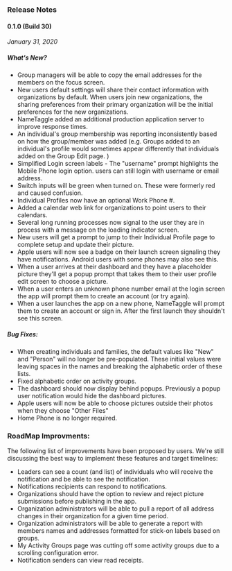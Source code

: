 ### Release Notes

#### 0.1.0 (Build 30)
*January 31, 2020*

##### What's New?
* Group managers will be able to copy the email addresses for the members on the focus screen.
* New users default settings will share their contact information with organizations by default.  When users join new organizations, the sharing preferences from their primary organization will be the initial preferences for the new organizations.
* NameTaggle added an additional production application server to improve response times.
* An individual's group membership was reporting inconsistently based on how the group/member was added (e.g. Groups added to an individual's profile would sometimes appear differently that individuals added on the Group Edit page. )
* Simplified Login screen labels - The "username" prompt highlights the Mobile Phone login option.  users can still login with username or email address.
* Switch inputs will be green when turned on.  These were formerly red and caused confusion.
* Individual Profiles now have an optional Work Phone #.
* Added a calendar web link for organizations to point users to their calendars.
* Several long running processes now signal to the user they are in process with a message on the loading indicator screen.
* New users will get a prompt to jump to their Individual Profile page to complete setup and update their picture.
* Apple users will now see a badge on their launch screen signaling they have notifications.  Android users with some phones may also see this.
* When a user arrives at their dashboard and they have a placeholder picture they'll get a popup prompt that takes them to their user profile edit screen to choose a picture.
* When a user enters an unknown phone number email at the login screen the app will prompt them to create an account (or try again).
* When a user launches the app on a new phone, NameTaggle will prompt them to create an account or sign in.  After the first launch they shouldn't see this screen.




##### Bug Fixes:
* When creating individuals and families, the default values like "New" and "Person" will no longer be pre-populated.  These initial values were leaving spaces in the names and breaking the alphabetic order of these lists.
* Fixed alphabetic order on activity groups.
* The dashboard should now display behind popups.  Previously a popup user notification would hide the dashboard pictures.
* Apple users will now be able to choose pictures outside their photos when they choose "Other Files"
* Home Phone is no longer required.


### RoadMap Improvments:
The following list of improvements have been proposed by users.  We're still discussing the best way to implement these features and target timelines:

* Leaders can see a count (and list) of individuals who will receive the notification and be able to see the notification.
* Notifications recipients can respond to notifications.
* Organizations should have the option to review and reject picture submissions before publishing in the app.
* Organization administrators will be able to pull a report of all address changes in their organization for a given time period.
* Organization administrators will be able to generate a report with members names and addresses formatted for stick-on labels based on groups.
* My Activity Groups page was cutting off some activity groups due to a scrolling configuration error.
* Notification senders can view read receipts.
